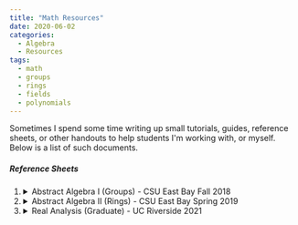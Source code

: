 ```yaml
---
title: "Math Resources"
date: 2020-06-02
categories:
  - Algebra
  - Resources
tags:
  - math
  - groups
  - rings
  - fields
  - polynomials
---
```


Sometimes I spend some time writing up small tutorials, guides, reference sheets, or other handouts to help students I'm working with, or myself. Below is a list of such documents.

##### Reference Sheets

1.  <details markdown="1"><summary>Abstract Algebra I (Groups) - CSU East Bay Fall 2018 </summary><object data="{{ site.url }}{{ site.baseurl }}/assets/pdfs/Algebra_I_Reference_Sheet.pdf" width="2000" height="1500" type="application/pdf"></object></details>  
    
2. <details markdown="1"><summary>Abstract Algebra II (Rings) - CSU East Bay Spring 2019 </summary><object data="{{ site.url }}{{ site.baseurl }}/assets/pdfs/Algebra_II_Reference_Sheet.pdf" width="2000" height="1500" type="application/pdf"></object></details>

3. <details markdown="1"><summary>Real Analysis (Graduate) - UC Riverside 2021 </summary><object data="{{ site.url }}{{ site.baseurl }}/assets/pdfs/Real_Analysis_Reference.pdf" width="2000" height="1500" type="application/pdf"></object></details>

    

